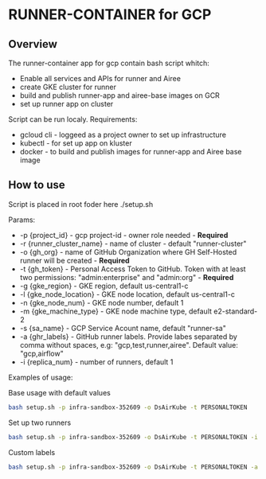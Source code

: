 # RUNNER-CONTAINER for GCP

## Overview

The runner-container app for gcp contain bash script whitch:
- Enable all services and APIs for runner and Airee
- create GKE cluster for runner
- build and publish runner-app and airee-base images on GCR
- set up runner app on cluster 

Script can be run localy. Requirements:
- gcloud cli  - loggeed as a project owner to set up infrastructure
- kubectl - for set up app on kluster
- docker - to build and publish images for runner-app and Airee base image

## How to use

Script is placed in root foder here ./setup.sh

Params:
- -p {project_id} - gcp project-id - owner role needed - <b>Required</b>
- -r {runner_cluster_name} - name of cluster - default "runner-cluster"
- -o {gh_org} - name of GitHub Organization where GH Self-Hosted runner will be created - <b>Required</b>
- -t {gh_token} - Personal Access Token to GitHub. Token with at least two permissions: "admin:enterprise" and "admin:org" - <b>Required</b>
- -g {gke_region} - GKE region, default us-central1-c
- -l {gke_node_location} - GKE node location, default us-central1-c
- -n {gke_node_num} - GKE node number, default 1
- -m {gke_machine_type} - GKE node machine type, default e2-standard-2
- -s {sa_name} - GCP Service Acount name, default "runner-sa"
- -a {ghr_labels} - GitHub runner labels. Provide labes separated by comma without spaces, e.g: "gcp,test,runner,airee". Default value: "gcp,airflow"
- -i {replica_num} - number of runners, default 1

Examples of usage:

Base usage with default values
```bash
bash setup.sh -p infra-sandbox-352609 -o DsAirKube -t PERSONALTOKEN
```

Set up two runners
```bash
bash setup.sh -p infra-sandbox-352609 -o DsAirKube -t PERSONALTOKEN -i 2
```

Custom labels
```bash
bash setup.sh -p infra-sandbox-352609 -o DsAirKube -t PERSONALTOKEN -a gcp,airee,prod
```